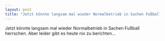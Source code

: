```yaml
---
layout: post
title: "Jetzt könnte langsam mal wieder Normalbetrieb in Sachen Fußball herrschen."
---
```


Jetzt könnte langsam mal wieder Normalbetrieb in Sachen Fußball herrschen. Aber leider gibt es heute nix zu berichten...
